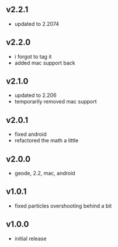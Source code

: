 ## v2.2.1
- updated to 2.2074

## v2.2.0
- i forgot to tag it
- added mac support back

## v2.1.0
- updated to 2.206
- temporarily removed mac support

## v2.0.1
- fixed android
- refactored the math a little

## v2.0.0
- geode, 2.2, mac, android

## v1.0.1
- fixed particles overshooting behind a bit

## v1.0.0
- initial release
